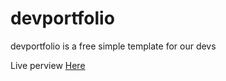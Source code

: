 # devportfolio
devportfolio is a free simple template for our devs

Live perview [Here](https://xzurru.github.io/devportfolio/)
